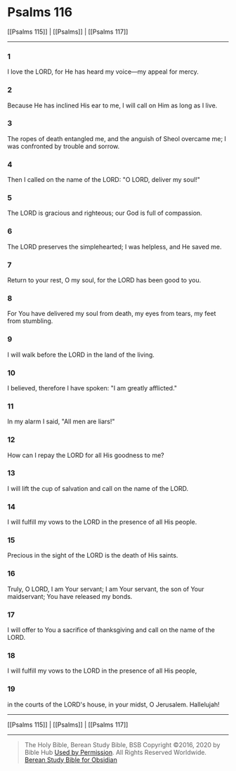 # Psalms 116

[[Psalms 115]] | [[Psalms]] | [[Psalms 117]]

---

### 1
I love the LORD, for He has heard my voice—my appeal for mercy.

### 2
Because He has inclined His ear to me, I will call on Him as long as I live.

### 3
The ropes of death entangled me, and the anguish of Sheol overcame me; I was confronted by trouble and sorrow.

### 4
Then I called on the name of the LORD: "O LORD, deliver my soul!"

### 5
The LORD is gracious and righteous; our God is full of compassion.

### 6
The LORD preserves the simplehearted; I was helpless, and He saved me.

### 7
Return to your rest, O my soul, for the LORD has been good to you.

### 8
For You have delivered my soul from death, my eyes from tears, my feet from stumbling.

### 9
I will walk before the LORD in the land of the living.

### 10
I believed, therefore I have spoken: "I am greatly afflicted."

### 11
In my alarm I said, "All men are liars!"

### 12
How can I repay the LORD for all His goodness to me?

### 13
I will lift the cup of salvation and call on the name of the LORD.

### 14
I will fulfill my vows to the LORD in the presence of all His people.

### 15
Precious in the sight of the LORD is the death of His saints.

### 16
Truly, O LORD, I am Your servant; I am Your servant, the son of Your maidservant; You have released my bonds.

### 17
I will offer to You a sacrifice of thanksgiving and call on the name of the LORD.

### 18
I will fulfill my vows to the LORD in the presence of all His people,

### 19
in the courts of the LORD's house, in your midst, O Jerusalem. Hallelujah!

---

[[Psalms 115]] | [[Psalms]] | [[Psalms 117]]

---

> The Holy Bible, Berean Study Bible, BSB
> Copyright &copy;2016, 2020 by Bible Hub
> [Used by Permission](https://berean.bible/terms.htm). All Rights Reserved Worldwide.
> [Berean Study Bible for Obsidian](https://github.com/gapmiss/berean-study-bible-for-obsidian)

